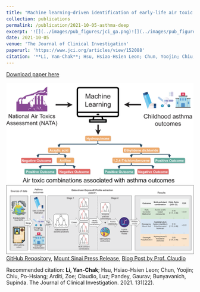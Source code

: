 ```yaml
---
title: "Machine learning–driven identification of early-life air toxic combinations associated with childhood asthma outcomes"
collection: publications
permalink: /publication/2021-10-05-asthma-deep
excerpt: '![](../images/pub_figures/jci_ga.png)![](../images/pub_figures/jci_overview.tiff)[GitHub Repository](https://github.com/GauravPandeyLab/DEEP_extraction), [Mount Sinai Press Release](https://www.mountsinai.org/about/newsroom/2021/childhood-asthma-study-uncovers-risky-air-pollutant-mixtures), [Blog Post by Prof. Claudio](https://www.drluzclaudio.com/blog/we-published-new-research-creating-a-new-machine-learning-algorithm-to-study-the-effects-of-air-pollution-on-children-with-asthma)'
date: 2021-10-05
venue: 'The Journal of Clinical Investigation'
paperurl: 'https://www.jci.org/articles/view/152088'
citation: '**Li, Yan-Chak**; Hsu, Hsiao-Hsien Leon; Chun, Yoojin; Chiu, Po-Hsiang; Arditi, Zoe; Claudio, Luz; Pandey, Gaurav; Bunyavanich, Supinda. The Journal of Clinical Investigation. 2021. 131(22).'
---
```


<a href='https://www.jci.org/articles/view/152088'>Download paper here</a>

![](../images/pub_figures/jci_ga.png)![](../images/pub_figures/jci_overview.tiff)[GitHub Repository](https://github.com/GauravPandeyLab/DEEP_extraction), [Mount Sinai Press Release](https://www.mountsinai.org/about/newsroom/2021/childhood-asthma-study-uncovers-risky-air-pollutant-mixtures), [Blog Post by Prof. Claudio](https://www.drluzclaudio.com/blog/we-published-new-research-creating-a-new-machine-learning-algorithm-to-study-the-effects-of-air-pollution-on-children-with-asthma)

Recommended citation: **Li, Yan-Chak**; Hsu, Hsiao-Hsien Leon; Chun, Yoojin; Chiu, Po-Hsiang; Arditi, Zoe; Claudio, Luz; Pandey, Gaurav; Bunyavanich, Supinda. The Journal of Clinical Investigation. 2021. 131(22).